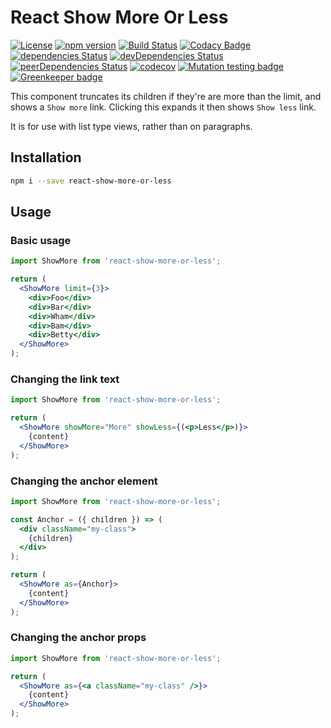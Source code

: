 # React Show More Or Less

[![License](https://img.shields.io/badge/License-Apache%202.0-blue.svg)](https://opensource.org/licenses/Apache-2.0)
[![npm version](https://badge.fury.io/js/react-show-more-or-less.svg)](https://badge.fury.io/js/react-show-more-or-less)
[![Build Status](https://travis-ci.org/pikselpalette/react-show-more-or-less.svg?branch=master)](https://travis-ci.org/pikselpalette/react-show-more-or-less)
[![Codacy Badge](https://api.codacy.com/project/badge/Grade/d4cee746ac5f43798afe8ae40e4d36d7)](https://www.codacy.com/app/samboylett/react-show-more-or-less?utm_source=github.com&amp;utm_medium=referral&amp;utm_content=pikselpalette/react-show-more-or-less&amp;utm_campaign=Badge_Grade)
[![dependencies Status](https://david-dm.org/pikselpalette/react-show-more-or-less/status.svg)](https://david-dm.org/pikselpalette/react-show-more-or-less)
[![devDependencies Status](https://david-dm.org/pikselpalette/react-show-more-or-less/dev-status.svg)](https://david-dm.org/pikselpalette/react-show-more-or-less?type=dev)
[![peerDependencies Status](https://david-dm.org/pikselpalette/react-show-more-or-less/peer-status.svg)](https://david-dm.org/pikselpalette/react-show-more-or-less?type=peer)
[![codecov](https://codecov.io/gh/pikselpalette/react-show-more-or-less/branch/master/graph/badge.svg)](https://codecov.io/gh/pikselpalette/react-show-more-or-less)
[![Mutation testing badge](https://badge.stryker-mutator.io/github.com/pikselpalette/react-show-more-or-less/master)](https://stryker-mutator.github.io) [![Greenkeeper badge](https://badges.greenkeeper.io/pikselpalette/react-show-more-or-less.svg)](https://greenkeeper.io/)

This component truncates its children if they're are more than the limit, and shows a `Show more` link. Clicking this expands it then shows `Show less` link.

It is for use with list type views, rather than on paragraphs.

## Installation

```sh
npm i --save react-show-more-or-less
```

## Usage

### Basic usage

```jsx
import ShowMore from 'react-show-more-or-less';

return (
  <ShowMore limit={3}>
    <div>Foo</div>
    <div>Bar</div>
    <div>Wham</div>
    <div>Bam</div>
    <div>Betty</div>
  </ShowMore>
);
```

### Changing the link text

```jsx
import ShowMore from 'react-show-more-or-less';

return (
  <ShowMore showMore="More" showLess={(<p>Less</p>)}>
    {content}
  </ShowMore>
);
```

### Changing the anchor element

```jsx
import ShowMore from 'react-show-more-or-less';

const Anchor = ({ children }) => (
  <div className="my-class">
    {children}
  </div>
);

return (
  <ShowMore as={Anchor}>
    {content}
  </ShowMore>
);
```

### Changing the anchor props

```jsx
import ShowMore from 'react-show-more-or-less';

return (
  <ShowMore as={<a className="my-class" />}>
    {content}
  </ShowMore>
);
```
